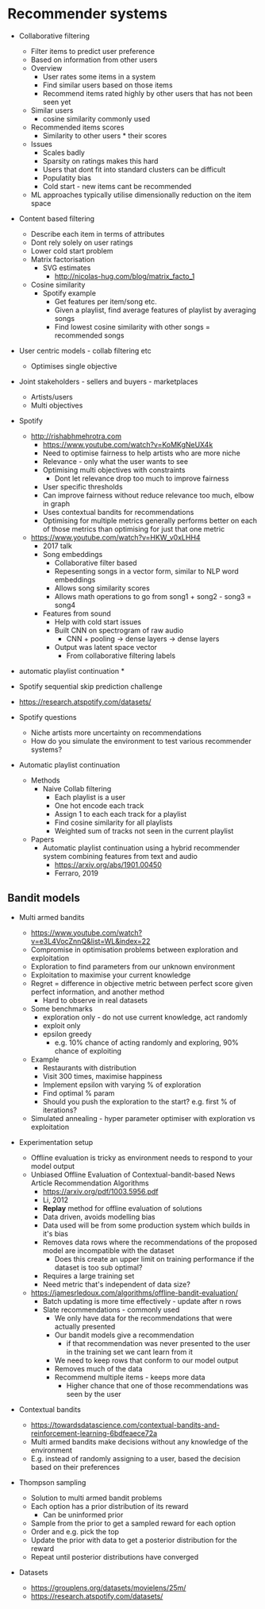 # Recommender systems

*   Collaborative filtering
    *   Filter items to predict user preference
    *   Based on information from other users
    *   Overview
        *   User rates some items in a system
        *   Find similar users based on those items
        *   Recommend items rated highly by other users that has not been seen yet
    *   Similar users
        *   cosine similarity commonly used
    *   Recommended items scores
        *   Similarity to other users * their scores
    *   Issues
        *   Scales badly
        *   Sparsity on ratings makes this hard
        *   Users that dont fit into standard clusters can be difficult
        *   Populatity bias
        *   Cold start - new items cant be recommended
    *   ML approaches typically utilise dimensionally reduction on the item space
*   Content based filtering
    *   Describe each item in terms of attributes
    *   Dont rely solely on user ratings
    *   Lower cold start problem
    *   Matrix factorisation
        *   SVG estimates
            *   http://nicolas-hug.com/blog/matrix_facto_1
    *   Cosine similarity
        *   Spotify example
            *   Get features per item/song etc.
            *   Given a playlist, find average features of playlist by averaging songs
            *   Find lowest cosine similarity with other songs = recommended songs
*   User centric models - collab filtering etc
    *   Optimises single objective
*   Joint stakeholders - sellers and buyers - marketplaces
    *   Artists/users
    *   Multi objectives


*   Spotify
    *   http://rishabhmehrotra.com
        *   https://www.youtube.com/watch?v=KoMKgNeUX4k
        *   Need to optimise fairness to help artists who are more niche
        *   Relevance - only what the user wants to see
        *   Optimising multi objectives with constraints
            *   Dont let relevance drop too much to improve fairness
        *   User specific thresholds
        *   Can improve fairness without reduce relevance too much, elbow in graph
        *   Uses contextual bandits for recommendations
        *   Optimising for multiple metrics generally performs better on each of those metrics than optimising for just that one metric
    *   https://www.youtube.com/watch?v=HKW_v0xLHH4
        *   2017 talk
        *   Song embeddings
            *   Collaborative filter based
            *   Repesenting songs in a vector form, similar to NLP word embeddings
            *   Allows song similarity scores
            *   Allows math operations to go from song1 + song2 - song3 = song4
        *   Features from sound
            *   Help with cold start issues
            *   Built CNN on spectrogram of raw audio
                *   CNN + pooling -> dense layers -> dense layers
            *   Output was latent space vector
                *   From collaborative filtering labels


*   automatic playlist continuation
    *   
*   Spotify sequential skip prediction challenge
*   https://research.atspotify.com/datasets/


*   Spotify questions
    *   Niche artists more uncertainty on recommendations
    *   How do you simulate the environment to test various recommender systems?


*   Automatic playlist continuation
    *   Methods
        *   Naive Collab filtering
            *   Each playlist is a user
            *   One hot encode each track
            *   Assign 1 to each each track for a playlist
            *   Find cosine similarity for all playlists
            *   Weighted sum of tracks not seen in the current playlist
    *   Papers
        *   Automatic playlist continuation using a hybrid recommender system combining features from text and audio
            *   https://arxiv.org/abs/1901.00450
            *   Ferraro, 2019

## Bandit models
*   Multi armed bandits
    *   https://www.youtube.com/watch?v=e3L4VocZnnQ&list=WL&index=22
    *   Compromise in optimisation problems between exploration and exploitation
    *   Exploration to find parameters from our unknown environment
    *   Exploitation to maximise your current knowledge
    *   Regret = difference in objective metric between perfect score given perfect information, and another method
        *   Hard to observe in real datasets
    *   Some benchmarks
        *   exploration only - do not use current knowledge, act randomly
        *   exploit only
        *   epsilon greedy
            *   e.g. 10% chance of acting randomly and exploring, 90% chance of exploiting
    *   Example
        *   Restaurants with distribution
        *   Visit 300 times, maximise happiness
        *   Implement epsilon with varying % of exploration
        *   Find optimal % param
        *   Should you push the exploration to the start? e.g. first % of iterations?
    *   Simulated annealing - hyper parameter optimiser with exploration vs exploitation
*   Experimentation setup
    *   Offline evaluation is tricky as environment needs to respond to your model output
    *   Unbiased Offline Evaluation of Contextual-bandit-based News Article Recommendation Algorithms
        *   https://arxiv.org/pdf/1003.5956.pdf
        *   Li, 2012
        *   **Replay** method for offline evaluation of solutions
        *   Data driven, avoids modelling bias
        *   Data used will be from some production system which builds in it's bias
        *   Removes data rows where the recommendations of the proposed model are incompatible with the dataset
            *   Does this create an upper limit on training performance if the dataset is too sub optimal?
        *   Requires a large training set
        *   Need metric that's independent of data size?
    *   https://jamesrledoux.com/algorithms/offline-bandit-evaluation/
        *   Batch updating is more time effectively - update after n rows
        *   Slate recommendations - commonly used
            *   We only have data for the recommendations that were actually presented
            *   Our bandit models give a recommendation
                *   if that recommendation was never presented to the user in the training set we cant learn from it
            *   We need to keep rows that conform to our model output
            *   Removes much of the data
            *   Recommend multiple items - keeps more data
                *   Higher chance that one of those recommendations was seen by the user
*   Contextual bandits
    *   https://towardsdatascience.com/contextual-bandits-and-reinforcement-learning-6bdfeaece72a
    *   Multi armed bandits make decisions without any knowledge of the environment
    *   E.g. instead of randomly assigning to a user, based the decision based on their preferences

*   Thompson sampling
    *   Solution to multi armed bandit problems
    *   Each option has a prior distribution of its reward
        *   Can be uninformed prior
    *   Sample from the prior to get a sampled reward for each option
    *   Order and e.g. pick the top
    *   Update the prior with data to get a posterior distribution for the reward
    *   Repeat until posterior distributions have converged

*   Datasets
    *   https://grouplens.org/datasets/movielens/25m/
    *   https://research.atspotify.com/datasets/